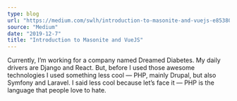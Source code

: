```yaml
---
type: blog
url: "https://medium.com/swlh/introduction-to-masonite-and-vuejs-e8538064a054"
source: "Medium"
date: "2019-12-7"
title: "Introduction to Masonite and VueJS"
---
```

Currently, I’m working for a company named Dreamed Diabetes. My daily drivers are Django and React. But, before I used
those awesome technologies I used something less cool — PHP, mainly Drupal, but also Symfony and Laravel. I said less
cool because let’s face it — PHP is the language that people love to hate.
